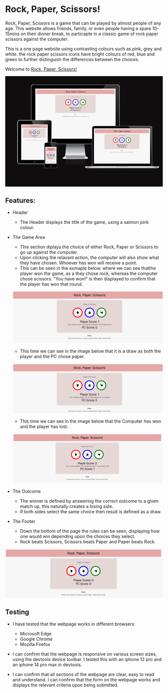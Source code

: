 # Rock, Paper, Scissors!

Rock, Paper, Scissors is a game that can be played by almost people of any age. This website allows friends, family, or even people having a spare 10-15mins on their dinner break, to particapte in a classic game of rock paper scissors against the computer.

This is a one page website using contrasting colours such as pink, grey and white. the rock paper scissors icons have bright colours of red, blue and green to further distinguish the differences between the choices.

Welcome to [Rock, Paper, Scissors!](https://mattwass.github.io/Project-2/)

![alt text](Screenshot_25-11-2024_71035_ui.dev.jpeg)


## Features:

- Header 
  - The Header displays the title of the game, using a salmon pink colour.

- The Game Area 
  - This section diplays the choice of either Rock, Paper or Scissors to go up against the computer.
  - Upon clicking the relavant action, the computer will also show what they have chosen. Whoever has won will receive a point.
  - This can be seen in the exmaple below. where we can see thatthe player won the game, as a they chose rock, whereas the computer chose scissors. "You have won!" is then displayed to confirm that the player has won that round.

  ![alt text](image.png)

  - This time we can see in the image below that it is a draw as both the player and the PC chose paper. 

   ![alt text](image-1.png)

    - This time we can see in the image below that the Computer has won and the player has lost. 

    ![alt text](image-2.png)

- The Outcome
  - The winner is defined by answering the correct outcome to a given match up, this naturally creates a losing side.
  - If both sides select the same choice then result is defined as a draw.

- The Footer
  - Down the bottom of the page the rules can be seen, displaying how one would win depending upon the choices they select.
  - Rock beats Scissors, Scissors beats Paper and Paper beats Rock.

![alt text](Screenshot_25-11-2024_71940_mattwass.github.io-1.jpeg)

## Testing
- I have tested that the webpage works in different browsers: 
  - Microsoft Edge
  - Google Chrome
  - Mozilla Firefox

- I can confirm that the webpage is responsive on various screen sizes, using the devtools device toolbar. I tested this with an iphone 12 pro and an iphone 14 pro max in devtools.
- I can confirm  that all sections of the webpage are clear, easy to read and understand.
I can confirm that the form on the webpage works and displays the relevant criteria upon being submitted.



